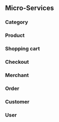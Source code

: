 

## Micro-Services

### Category

### Product

### Shopping cart

### Checkout

### Merchant

### Order

### Customer

### User